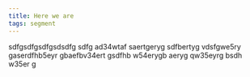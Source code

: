 ```yaml
---
title: Here we are
tags: segment
---
```

sdfgsdfgsdfgsdsdfg
sdfg
ad34wtaf
saertgeryg
sdfbertyg
vdsfgwe5ry
gaserdfhb5eyr
gbaefbv34ert
gsdfhb
w54erygb
aeryg
qw35eyrg
bsdh
w35er
g